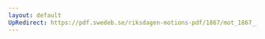 ```yaml
---
layout: default
UpRedirect: https://pdf.swedeb.se/riksdagen-motions-pdf/1867/mot_1867__ak__00244.pdf
---
```

